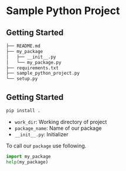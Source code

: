 # Sample Python Project

## Getting Started
```bash
├── README.md
├── my_package
│   ├── __init__.py
│   └── my_package.py
├── requirements.txt
├── sample_python_project.py
└── setup.py
```

## Getting Started

```python
pip install .
```
* `work_dir`:  Working directory of project
* `package_name`: Name of our package
* `__init__.py`: Initializer

To call our `package`  use following.
```python
import my_package
help(my_package)
```